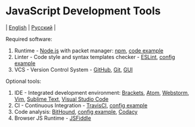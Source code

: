 # JavaScript Development Tools
| [English](README.md) | [Русский](README.ru.md) |

Required software:
  1. Runtime - [Node.js](https://nodejs.org/en/) with packet manager: [npm](https://www.npmjs.com/), [code example](examples/example.js)
  2. Linter - Code style and syntax templates checker - [ESLint](http://eslint.org/), [config example](examples/.eslintrc.yml)
  3. VCS - Version Control System - [GitHub](https://github.com/), [Git](https://git-scm.com/), [GUI](https://desktop.github.com/)

Optional tools:
  1. IDE - Integrated development environment: [Brackets](http://brackets.io/), [Atom](https://atom.io/), [Webstorm](https://www.jetbrains.com/webstorm/), [Vim](http://www.vim.org/), [Sublime Text](https://www.sublimetext.com/), [Visual Studio Code](https://code.visualstudio.com/)
  2. CI - Continuous Integration - [TravisCI](https://travis-ci.org/), [config example](examples/.travis.yml)
  3. Code analysis: [BitHound](https://www.bithound.io/), [config example](examples/.bithoundrc), [Codacy](https://www.codacy.com/)
  4. Browser JS Runtime - [JSFiddle](https://jsfiddle.net/)
